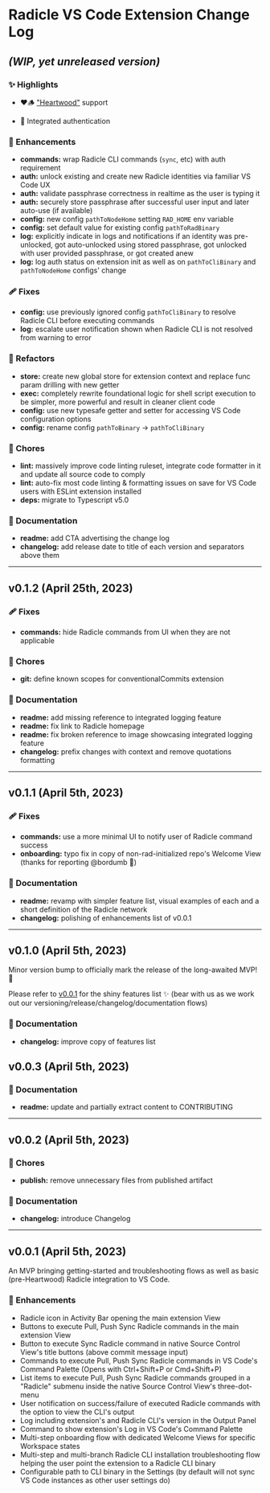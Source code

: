 # Radicle VS Code Extension Change Log

## _(WIP, yet unreleased version)_

### ✨ Highlights

- ❤️🪵 ["Heartwood"](https://app.radicle.xyz/seeds/seed.radicle.xyz/rad:z3gqcJUoA1n9HaHKufZs5FCSGazv5) support

- 🔐 Integrated authentication

### 🚀 Enhancements

- **commands:** wrap Radicle CLI commands (`sync`, etc) with auth requirement
- **auth:** unlock existing and create new Radicle identities via familiar VS Code UX
- **auth:** validate passphrase correctness in realtime as the user is typing it
- **auth:** securely store passphrase after successful user input and later auto-use (if available)
- **config:** new config `pathToNodeHome` setting `RAD_HOME` env variable
- **config:** set default value for existing config `pathToRadBinary`
- **log:** explicitly indicate in logs and notifications if an identity was pre-unlocked, got auto-unlocked using stored passphrase, got unlocked with user provided passphrase, or got created anew
- **log:** log auth status on extension init as well as on `pathToCliBinary` and `pathToNodeHome` configs' change

### 🩹 Fixes

- **config:** use previously ignored config `pathToCliBinary` to resolve Radicle CLI before executing commands
- **log:** escalate user notification shown when Radicle CLI is not resolved from warning to error

### 💅 Refactors

- **store:** create new global store for extension context and replace func param drilling with new getter
- **exec:** completely rewrite foundational logic for shell script execution to be simpler, more powerful and result in cleaner client code
- **config:** use new typesafe getter and setter for accessing VS Code configuration options
- **config:** rename config `pathToBinary` -> `pathToCliBinary`

### 🏡 Chores

- **lint:** massively improve code linting ruleset, integrate code formatter in it and update all source code to comply
- **lint:** auto-fix most code linting & formatting issues on save for VS Code users with ESLint extension installed
- **deps:** migrate to Typescript v5.0

### 📖 Documentation

- **readme:** add CTA advertising the change log
- **changelog:** add release date to title of each version and separators above them

-----

## **v0.1.2** (April 25th, 2023)

### 🩹 Fixes

- **commands:** hide Radicle commands from UI when they are not applicable

### 🏡 Chores

- **git:** define known scopes for conventionalCommits extension

### 📖 Documentation

- **readme:** add missing reference to integrated logging feature
- **readme:** fix link to Radicle homepage
- **readme:** fix broken reference to image showcasing integrated logging feature
- **changelog:** prefix changes with context and remove quotations formatting

-----

## **v0.1.1** (April 5th, 2023)

### 🩹 Fixes

- **commands:** use a more minimal UI to notify user of Radicle command success
- **onboarding:** typo fix in copy of non-rad-initialized repo's Welcome View (thanks for reporting @bordumb 🙌)

### 📖 Documentation

- **readme:** revamp with simpler feature list, visual examples of each and a short definition of the Radicle network
- **changelog:** polishing of enhancements list of v0.0.1

-----

## **v0.1.0** (April 5th, 2023)

Minor version bump to officially mark the release of the long-awaited MVP! 🥳

Please refer to [v0.0.1](#v001) for the shiny features list ✨ (bear with us as we work out our versioning/release/changelog/documentation flows)

### 📖 Documentation

- **changelog:** improve copy of features list

## **v0.0.3** (April 5th, 2023)

### 📖 Documentation

- **readme:** update and partially extract content to CONTRIBUTING

-----

## **v0.0.2** (April 5th, 2023)

### 🏡 Chores

- **publish:** remove unnecessary files from published artifact

### 📖 Documentation

- **changelog:** introduce Changelog

-----

## **v0.0.1** (April 5th, 2023)

An MVP bringing getting-started and troubleshooting flows as well as basic (pre-Heartwood) Radicle integration to VS Code.

### 🚀 Enhancements

- Radicle icon in Activity Bar opening the main extension View
- Buttons to execute Pull, Push Sync Radicle commands in the main extension View
- Button to execute Sync Radicle command in native Source Control View's title buttons (above commit message input)
- Commands to execute Pull, Push Sync Radicle commands in VS Code's Command Palette (Opens with Ctrl+Shift+P or Cmd+Shift+P)
- List items to execute Pull, Push Sync Radicle commands grouped in a "Radicle" submenu inside the native Source Control View's three-dot-menu
- User notification on success/failure of executed Radicle commands with the option to view the CLI's output
- Log including extension's and Radicle CLI's version in the Output Panel
- Command to show extension's Log in VS Code's Command Palette
- Multi-step onboarding flow with dedicated Welcome Views for specific Workspace states
- Multi-step and multi-branch Radicle CLI installation troubleshooting flow helping the user point the extension to a Radicle CLI binary
- Configurable path to CLI binary in the Settings (by default will not sync VS Code instances as other user settings do)
